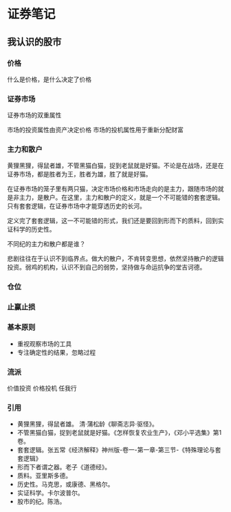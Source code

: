# 证券笔记 #

## 我认识的股市 ##

### 价格 ###

什么是价格，是什么决定了价格

### 证券市场 ###

证券市场的双重属性

市场的投资属性由资产决定价格
市场的投机属性用于重新分配财富

### 主力和散户 ###

黄狸黑狸，得鼠者雄，不管黑猫白猫，捉到老鼠就是好猫。不论是在战场，还是在证券市场，都是胜者为王，胜者为雄，胜了就是好猫。

在证券市场的笼子里有两只猫，决定市场价格和市场走向的是主力，跟随市场的就是非主力，是散户。在这里，主力和散户的定义，就是一个不可能错的套套逻辑。只有套套逻辑，在证券市场中才能穿透历史的长河。

定义完了套套逻辑，这一不可能错的形式，我们还是要回到形而下的质料，回到实证科学的历史性。

不同纪的主力和散户都是谁？

悲剧往往在于认识不到临界点。做大的散户，不肯转变思想，依然坚持散户的逻辑投资。弱鸡的机构，认识不到自己的弱势，坚持做与命运抗争的堂吉诃德。

### 仓位 ###

### 止赢止损 ###

### 基本原则 ###

- 重视观察市场的工具
- 专注确定性的结果，忽略过程

### 流派 ###

价值投资
价格投机
任我行

### 引用 ###

- 黄狸黑狸，得鼠者雄。 清·蒲松龄《聊斋志异·驱怪》。
- 不管黑猫白猫，捉到老鼠就是好猫。《怎样恢复农业生产》，《邓小平选集》第1卷。
- 套套逻辑。张五常《经济解释》神州版-卷一-第一章-第三节-《特殊理论与套套逻辑》
- 形而下者谓之器。老子《道德经》。
- 质料。亚里斯多德。
- 历史性。马克思，或康德、黑格尔。
- 实证科学。卡尔波普尔。
- 股市的纪。陈浩。